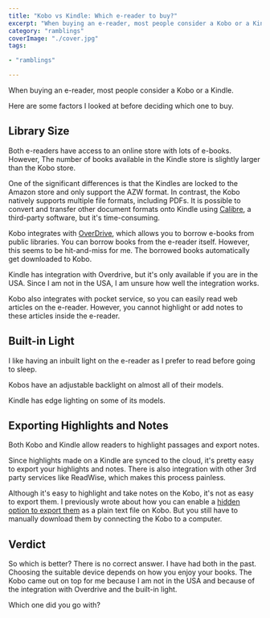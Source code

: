 ```yaml
---
title: "Kobo vs Kindle: Which e-reader to buy?"
excerpt: "When buying an e-reader, most people consider a Kobo or a Kindle. Here are some factors I looked at before deciding which one to buy"
category: "ramblings"
coverImage: "./cover.jpg"
tags:

- "ramblings"

---
```


When buying an e-reader, most people consider a Kobo or a Kindle.

Here are some factors I looked at before deciding which one to buy.

## Library Size

Both e-readers have access to an online store with lots of e-books. However, The number of books available in the Kindle store is slightly larger than the Kobo store.

One of the significant differences is that the Kindles are locked to the Amazon store and only support the AZW format. In contrast, the Kobo natively supports multiple file formats, including PDFs. It is possible to convert and transfer other document formats onto Kindle using [Calibre](https://calibre-ebook.com/), a third-party software, but it's time-consuming.

Kobo integrates with [OverDrive](https://www.overdrive.com/), which allows you to borrow e-books from public libraries. You can borrow books from the e-reader itself. However, this seems to be hit-and-miss for me. The borrowed books automatically get downloaded to Kobo.

Kindle has integration with Overdrive, but it's only available if you are in the USA. Since I am not in the USA, I am unsure how well the integration works.

Kobo also integrates with pocket service, so you can easily read web articles on the e-reader. However, you cannot highlight or add notes to these articles inside the e-reader.

## Built-in Light

I like having an inbuilt light on the e-reader as I prefer to read before going to sleep.

Kobos have an adjustable backlight on almost all of their models.

Kindle has edge lighting on some of its models.

## Exporting Highlights and Notes

Both Kobo and Kindle allow readers to highlight passages and export notes.

Since highlights made on a Kindle are synced to the cloud, it's pretty easy to export your highlights and notes. There is also integration with other 3rd party services like ReadWise, which makes this process painless.

Although it's easy to highlight and take notes on the Kobo, it's not as easy to export them. I previously wrote about how you can enable a [hidden option to export them](/blog/exporting-highlights-annotations-kobo-aura) as a plain text file on Kobo. But you still have to manually download them by connecting the Kobo to a computer.

## Verdict

So which is better? There is no correct answer. I have had both in the past. Choosing the suitable device depends on how you enjoy your books. The Kobo came out on top for me because I am not in the USA and because of the integration with Overdrive and the built-in light.

Which one did you go with?

<!-- Cover Image from : https://pxhere.com/en/photo/1616236 -->
